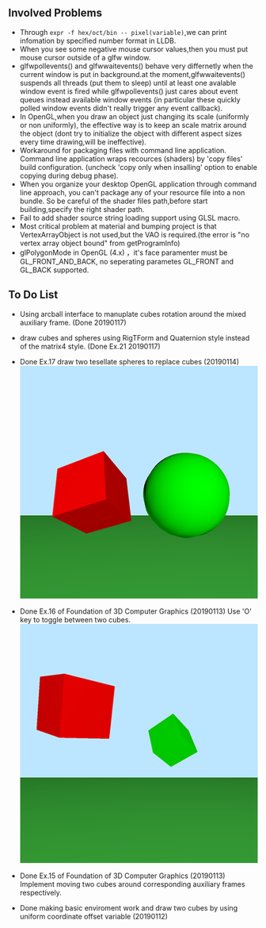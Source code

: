 
## Involved Problems
- Through `expr -f hex/oct/bin -- pixel(variable)`,we can print infomation by specified number format in LLDB.
- When you see some negative mouse cursor values,then you must put mouse cursor outside of a glfw window.
- glfwpollevents() and glfwwaitevents() behave very differnetly when the current window is put in background.at the moment,glfwwaitevents() suspends all threads (put them to sleep) until at least one avalable window event is fired while glfwpollevents() just cares about event queues instead available window events (in particular these quickly polled window events didn't really trigger any event callback).
- In OpenGL,when you draw an object just changing its scale (uniformly or non uniformly), the effective way is to keep an scale matrix around the object (dont try to initialize the object with different aspect sizes every time drawing,will be ineffective).
- Workaround for packaging files with command line application. Command line application wraps recources (shaders) by 'copy files' build configuration. (uncheck 'copy only when insalling' option to enable copying during debug phase).
- When you organize your desktop OpenGL application through command line approach, you can't package any of your resource file into a non bundle. So be careful of the shader files path,before start building,specify the right shader path. 
- Fail to add shader source string loading support using GLSL macro.
- Most critical problem at material and bumping project is that VertexArrayObject is not used,but the VAO is required.(the error is "no vertex array object bound" from getProgramInfo)
- glPolygonMode in OpenGL (4.x) ，it's face paramenter must be GL_FRONT_AND_BACK, no seperating parametes GL_FRONT and GL_BACK supported.



## To Do List
- Using arcball interface to manuplate cubes rotation around the mixed auxiliary frame. (Done 20190117)
- draw cubes and spheres using RigTForm and Quaternion style instead of the matrix4 style. (Done Ex.21 20190117)

- Done Ex.17 draw two tesellate spheres to replace cubes (20190114)
![Alt](./Screenshots/ex.17.png "Ex.17 Screenshot")

- Done Ex.16 of Foundation of 3D Computer Graphics (20190113)
Use 'O' key to toggle between two cubes.
![Alt](./Screenshots/ex.15-16.png "Ex.16 Screenshot")

- Done Ex.15 of Foundation of 3D Computer Graphics (20190113)
Implement moving two cubes around corresponding auxiliary frames respectively.

- Done making basic enviroment work and draw two cubes by using uniform coordinate offset variable (20190112) 




